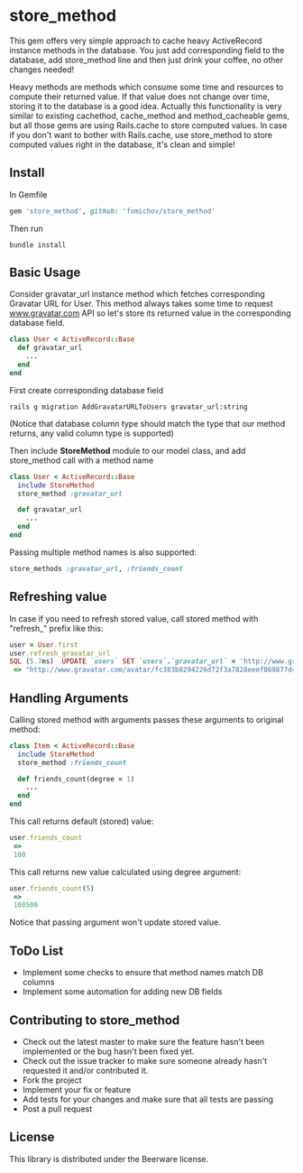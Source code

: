 # store_method

This gem offers very simple approach to cache heavy ActiveRecord instance methods in the database. You just add corresponding field to the database, add store_method line and then just drink your coffee, no other changes needed!

Heavy methods are methods which consume some time and resources to compute their returned value. If that value does not change over time, storing it to the database is a good idea. Actually this functionality is very similar to existing cachethod, cache_method and method_cacheable gems, but all those gems are using Rails.cache to store computed values. In case if you don't want to bother with Rails.cache, use store_method to store computed values right in the database, it's clean and simple!

## Install

In Gemfile

```ruby
gem 'store_method', github: 'fomichov/store_method'
```

Then run

```
bundle install
```

## Basic Usage

Consider gravatar_url instance method which fetches corresponding Gravatar URL for User. This method always takes some time to request www.gravatar.com API so let's store its returned value in the corresponding database field.

```ruby
class User < ActiveRecord::Base
  def gravatar_url
    ...
  end
end
```

First create corresponding database field
```
rails g migration AddGravatarURLToUsers gravatar_url:string
```

(Notice that database column type should match the type that our method returns, any valid column type is supported)

Then include **StoreMethod** module to our model class, and add store_method call with a method name

```ruby
class User < ActiveRecord::Base
  include StoreMethod
  store_method :gravatar_url

  def gravatar_url
    ...
  end
end
```

Passing multiple method names is also supported:
```ruby
store_methods :gravatar_url, :friends_count
```

## Refreshing value
In case if you need to refresh stored value, call stored method with "refresh_" prefix like this:

```ruby
user = User.first
user.refresh_gravatar_url
SQL (5.7ms)  UPDATE `users` SET `users`.`gravatar_url` = 'http://www.gravatar.com/avatar/fc383b8294226d72f3a7828eeef86987?d=https%3A%2F%2Fidenticons.github.com%2Ffc383b8294226d72f3a7828eeef86987.png&s=42' WHERE `users`.`id` = 1
 => "http://www.gravatar.com/avatar/fc383b8294226d72f3a7828eeef86987?d=https%3A%2F%2Fidenticons.github.com%2Ffc383b8294226d72f3a7828eeef86987.png&s=42" 
```


## Handling Arguments

Calling stored method with arguments passes these arguments to original method:

```ruby
class Item < ActiveRecord::Base
  include StoreMethod
  store_method :friends_count

  def friends_count(degree = 1)
    ...
  end
end
```

This call returns default (stored) value:
```ruby
user.friends_count
 => 
 100
 ```

This call returns new value calculated using degree argument:
```ruby
user.friends_count(5)
 => 
 100500
 ```

Notice that passing argument won't update stored value.

## ToDo List
* Implement some checks to ensure that method names match DB columns
* Implement some automation for adding new DB fields

## Contributing to store_method

* Check out the latest master to make sure the feature hasn't been implemented or the bug hasn't been fixed yet.
* Check out the issue tracker to make sure someone already hasn't requested it and/or contributed it.
* Fork the project
* Implement your fix or feature
* Add tests for your changes and make sure that all tests are passing
* Post a pull request

## License

This library is distributed under the Beerware license.
